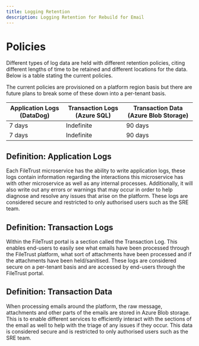 ```yaml
---
title: Logging Retention
description: Logging Retention for Rebuild for Email
---
```


# Policies

Different types of log data are held with different retention policies, citing different lengths of time to be retained and different locations for the data. Below is a table stating the current policies.

The current policies are provisioned on a platform region basis but there are future plans to break some of these down into a per-tenant basis.

| Application Logs (DataDog) | Transaction Logs (Azure SQL) | Transaction Data  (Azure Blob Storage) |
|----------------------------|------------------------------|----------------------------------------|
| 7 days                     | Indefinite                   | 90 days                                |
| 7 days                     | Indefinite                   | 90 days                                |

## Definition: Application Logs

Each FileTrust microservice has the ability to write application logs, these logs contain information regarding the interactions this microservice has with other microservice as well as any internal processes. Additionally, it will also write out any errors or warnings that may occur in order to help diagnose and resolve any issues that arise on the platform. These logs are considered secure and restricted to only authorised users such as the SRE team.

## Definition: Transaction Logs

Within the FileTrust portal is a section called the Transaction Log. This enables end-users to easily see what emails have been processed through the FileTrust platform, what sort of attachments have been processed and if the attachments have been held/sanitised. These logs are considered secure on a per-tenant basis and are accessed by end-users through the FileTrust portal.

## Definition: Transaction Data

When processing emails around the platform, the raw message, attachments and other parts of the emails are stored in Azure Blob storage. This is to enable different services to efficiently interact with the sections of the email as well to help with the triage of any issues if they occur. This data is considered secure and is restricted to only authorised users such as the SRE team.

